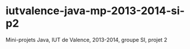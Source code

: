 iutvalence-java-mp-2013-2014-si-p2
==================================

Mini-projets Java, IUT de Valence, 2013-2014, groupe SI, projet 2
